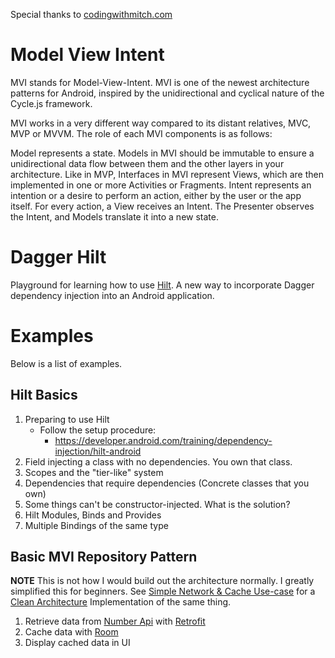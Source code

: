 
Special thanks to  [codingwithmitch.com](https://codingwithmitch.com/)

# Model View Intent
MVI stands for Model-View-Intent. MVI is one of the newest architecture patterns for Android, inspired by the unidirectional and cyclical nature of the Cycle.js framework.

MVI works in a very different way compared to its distant relatives, MVC, MVP or MVVM. The role of each MVI components is as follows:

Model represents a state. Models in MVI should be immutable to ensure a unidirectional data flow between them and the other layers in your architecture.
Like in MVP, Interfaces in MVI represent Views, which are then implemented in one or more Activities or Fragments.
Intent represents an intention or a desire to perform an action, either by the user or the app itself. For every action, a View receives an Intent. The Presenter observes the Intent, and Models translate it into a new state.


# Dagger Hilt
Playground for learning how to use [Hilt](https://dagger.dev/hilt/). A new way to incorporate Dagger dependency injection into an Android application.

# Examples
Below is a list of examples.

## Hilt Basics

1. Preparing to use Hilt
	- Follow the setup procedure:
		- https://developer.android.com/training/dependency-injection/hilt-android
2. Field injecting a class with no dependencies. You own that class.
3. Scopes and the "tier-like" system
4. Dependencies that require dependencies (Concrete classes that you own)
5. Some things can't be constructor-injected. What is the solution?
6. Hilt Modules, Binds and Provides
7. Multiple Bindings of the same type

## Basic MVI Repository Pattern

**NOTE** This is not how I would build out the architecture normally. I greatly simplified this for beginners. See [Simple Network & Cache Use-case](https://github.com/mitchtabian/Dagger-Hilt-Playerground/tree/Simple-Network-Cache-Use-Case) for a [Clean Architecture](https://codingwithmitch.com/courses/android-clean-architecture/) Implementation of the same thing.

1. Retrieve data from [Number Api](https://rapidapi.com/divad12/api/numbers-1?endpoint=53aa3b65e4b059614033fa2c) with [Retrofit](https://square.github.io/retrofit/)
2. Cache data with [Room](https://developer.android.com/topic/libraries/architecture/room)
3. Display cached data in UI






